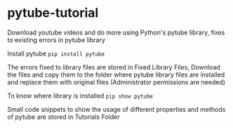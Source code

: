 # pytube-tutorial
Download youtube videos and do more using Python's pytube library, fixes to existing errors in pytube library

Install pytube
`pip install pytube`

The errors fixed to library files are stored in Fixed Library Files,
Download the files and copy them to the folder where pytube library files are installed
and replace them with original files (Administrator permissions are needed)

To know where library is installed
`pip show pytube`

Small code snippets to show the usage of different properties and methods
of pytube are stored in Tutorials Folder
